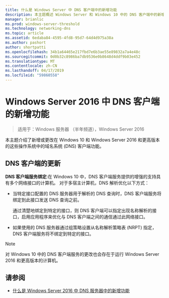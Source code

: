 ```yaml
---
title: 什么是 Windows Server 中 DNS 客户端中的新增功能
description: 本主题概述 Windows Server 和 Windows 10 中的 DNS 客户端中的新增功能
manager: brianlic
ms.prod: windows-server-threshold
ms.technology: networking-dns
ms.topic: article
ms.assetid: 6edaba84-4595-4fd8-95d7-64d4d975a38a
ms.author: pashort
author: shortpatti
ms.openlocfilehash: 34b1a64465e217fbd7e6b3ae55e89832a7a4e48c
ms.sourcegitcommit: 0d0b32c8986ba7db9536e0b8648d4ddf9b03e452
ms.translationtype: MT
ms.contentlocale: zh-CN
ms.lasthandoff: 04/17/2019
ms.locfileid: "59860558"
---
```

# <a name="whats-new-in-dns-client-in-windows-server-2016"></a>Windows Server 2016 中 DNS 客户端的新增功能

>适用于：Windows 服务器 （半年频道），Windows Server 2016

本主题介绍了新增或更改在 Windows 10 和 Windows Server 2016 和更高版本的这些操作系统中的域名系统 (DNS) 客户端功能。
  
## <a name="updates-to-dns-client"></a>DNS 客户端的更新

**DNS 客户端服务绑定**:在 Windows 10 中，DNS 客户端服务提供的增强的支持具有多个网络接口的计算机。 对于多宿主计算机，DNS 解析优化以下方式：  
  
-   当特定接口配置的 DNS 服务器用于解析的 DNS 查询时，DNS 客户端服务将绑定到此接口发送 DNS 查询之前。  
  
    通过清楚地绑定到特定的接口，则 DNS 客户端可以指定出现名称解析的接口，启用应用程序来优化与 DNS 客户端之间的通信通过此网络接口。  
  
-   如果使用的 DNS 服务器通过组策略设置从名称解析策略表 (NRPT) 指定，DNS 客户端服务将不绑定到特定的接口。  
  
> [!NOTE]  
> 对 Windows 10 中的 DNS 客户端服务的更改也会存在于运行 Windows Server 2016 和更高版本的计算机。  
  
## <a name="see-also"></a>请参阅  
  
-   [什么是 Windows Server 2016 中 DNS 服务器中的新增功能](What-s-New-in-DNS-Server.md)  
  

